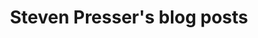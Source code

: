 ---
title: "Steven Presser's blog posts"
description: "All my blog posts in chronological order"
---